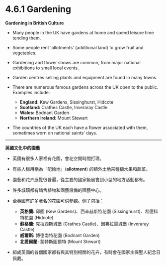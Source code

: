 # 4.6.1 Gardening

**Gardening in British Culture**

* Many people in the UK have gardens at home and spend leisure time tending them.
* Some people rent 'allotments' (additional land) to grow fruit and vegetables.
* Gardening and flower shows are common, from major national exhibitions to small local events.
* Garden centres selling plants and equipment are found in many towns.
* There are numerous famous gardens across the UK open to the public. Examples include:
    * **England:** Kew Gardens, Sissinghurst, Hidcote
    * **Scotland:** Crathes Castle, Inveraray Castle
    * **Wales:** Bodnant Garden
    * **Northern Ireland:** Mount Stewart

* The countries of the UK each have a flower associated with them, sometimes worn on national saints' days.

***

**英國文化中的園藝**

* 英國有很多人家裡有花園，會花空閒時間打理。
* 有些人租用稱為「配給地」(**allotment**) 的額外土地來種植水果和蔬菜。
* 園藝和花卉展覽很普遍，從主要的國家級展會到小型的地方活動都有。
* 許多城鎮都有銷售植物和園藝設備的園藝中心。
* 全英國有許多著名的花園可供參觀。例子包括：
    * **英格蘭:** 邱園 (Kew Gardens)、西辛赫斯特花園 (Sissinghurst)、希德科特花園 (Hidcote)
    * **蘇格蘭:** 克拉西斯城堡 (Crathes Castle)、因弗拉雷城堡 (Inveraray Castle)
    * **威爾斯:** 博德南特花園 (Bodnant Garden)
    * **北愛爾蘭:** 蒙特斯圖爾特 (Mount Stewart)

* 組成英國的各個國家都有與其特別相關的花卉，有時會在國家主保聖人紀念日佩戴。